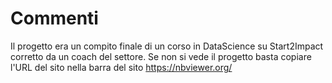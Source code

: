 # Commenti

Il progetto era un compito finale di un corso in DataScience su Start2Impact corretto da un coach del settore.
Se non si vede il progetto basta copiare l'URL del sito nella barra del sito https://nbviewer.org/
